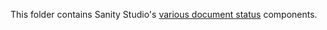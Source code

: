 This folder contains Sanity Studio's [various document status](https://github.com/sanity-io/sanity/blob/next/packages/%40sanity/desk-tool/src/components) components.
